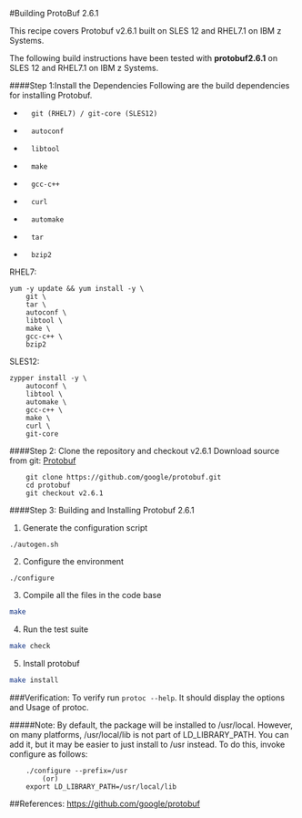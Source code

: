 #Building ProtoBuf 2.6.1

This recipe covers Protobuf v2.6.1 built on SLES 12 and RHEL7.1 on IBM z Systems.

The following build instructions have been tested with **protobuf2.6.1** on SLES 12 and RHEL7.1 on IBM z Systems.

####Step 1:Install the Dependencies
Following are the build dependencies for installing Protobuf.
*		git (RHEL7) / git-core (SLES12)
*       autoconf
*       libtool
*       make
*       gcc-c++
*       curl
*       automake
*   	tar
*   	bzip2

RHEL7:
```
yum -y update && yum install -y \
    git \
    tar \
    autoconf \
    libtool \
    make \
    gcc-c++ \
    bzip2
```

SLES12:
```
zypper install -y \
	autoconf \
	libtool \
	automake \
	gcc-c++ \
	make \
	curl \
	git-core
```

####Step 2: Clone the repository and checkout v2.6.1
Download  source from git: [Protobuf]
```
	git clone https://github.com/google/protobuf.git
    cd protobuf
    git checkout v2.6.1
```

####Step 3: Building and Installing Protobuf 2.6.1
1. Generate the configuration script
```
./autogen.sh
```
2. Configure the environment
```
./configure
```
3. Compile all the files in the code base
```sh
make
```
4. Run the test suite
```sh
make check
```
5. Install protobuf
```sh
make install
```

###Verification:
To verify run `protoc --help`. It should display the options and Usage of protoc.

#####Note:
By default, the package will be installed to /usr/local. However, on many platforms, /usr/local/lib is not part of LD_LIBRARY_PATH. You can add it, but it may be easier to just install to /usr instead. To do this, invoke configure as follows:


		./configure --prefix=/usr
            (or)
		export LD_LIBRARY_PATH=/usr/local/lib

##References:
https://github.com/google/protobuf

[Protobuf]:https://github.com/google/protobuf.git
